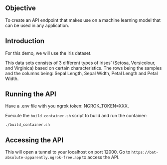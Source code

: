 ## Objective
To create an API endpoint that makes use on a machine learning model that can be used in any application.

## Introduction
For this demo, we will use the Iris dataset.

This data sets consists of 3 different types of irises’ (Setosa, Versicolour, and Virginica) based on certain characteristics. The rows being the samples and the columns being: Sepal Length, Sepal Width, Petal Length and Petal Width.

## Running the API
Have a .env file with you ngrok token: NGROK_TOKEN=XXX. 

Execute the `build_container.sh` script to build and run the container:
```
./build_container.sh
```

## Accessing the API
This will open a tunnel to your localhost on port 12000. Go to `https://bat-absolute-apparently.ngrok-free.app` to access the API.